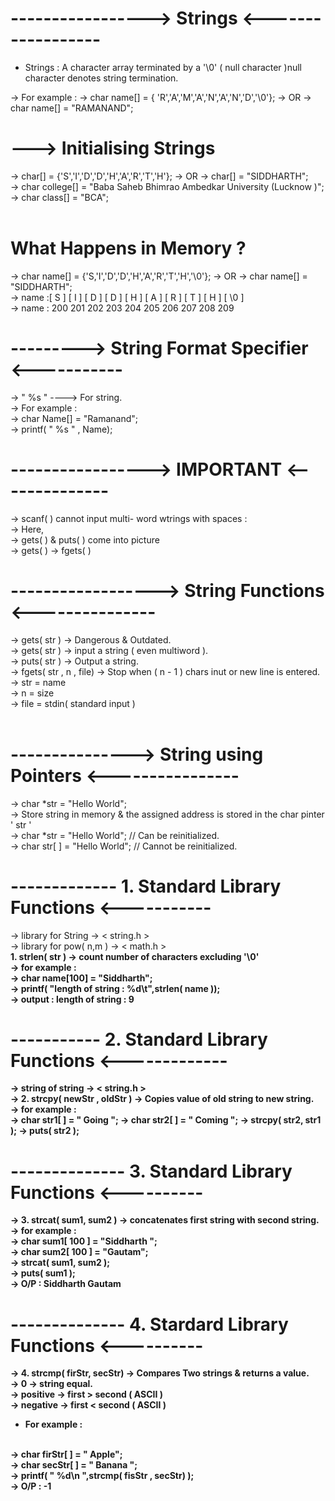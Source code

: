 # ----------------->  Strings <------------------
* Strings : A character array terminated by a '\0' ( null character )null character denotes string termination.

-> For example : 
->             char name[] = { 'R','A','M','A','N','A','N','D','\0'};
->               OR
->             char name[] = "RAMANAND";
<br>

#  ---> Initialising Strings 
-> char[] = {'S','I','D','D','H','A','R','T','H'};
-> OR
-> char[] = "SIDDHARTH";
<br>
-> char college[] = "Baba Saheb Bhimrao Ambedkar University (Lucknow )";
<br>
-> char class[] = "BCA";
<br>
<br>
# What Happens in Memory ?

-> char name[] = {'S,'I','D','D','H','A','R','T','H','\0'};
-> OR
-> char name[] = "SIDDHARTH";
<BR>
-> name :[ S ] [ I ] [ D ] [ D ] [ H ] [ A ] [ R ] [ T ] [ H ] [ \0 ] 
<br>
-> name : 200 201 202 203 204 205 206 207 208 209 </pre>

# --------->  String Format Specifier <-----------
->   " %s " ----> For string.
<br>
-> For example :
<br>
-> char Name[] = "Ramanand";
<br>
-> printf( " %s " , Name);

# -----------------> IMPORTANT <--------------
-> scanf( ) cannot input multi- word wtrings with spaces : 
<br>
-> Here, 
<br>
-> gets( ) & puts( ) come into picture
<br>
-> gets( ) -> fgets( )
<br>

# ------------------> String Functions <---------------
-> gets( str ) -> Dangerous & Outdated.
<br>
-> gets( str ) -> input a string ( even multiword ).
<br>
-> puts( str ) -> Output a string.
<br>
-> fgets( str , n , file) -> Stop when ( n - 1 ) chars inut or new line is entered.
<br>
-> str = name
<br>
-> n = size
<br>
-> file = stdin( standard input )
<br>
<br>

# ---------------> String using Pointers <----------------
-> char *str = "Hello World";
<br>
-> Store string in memory & the assigned address is stored in the char pinter  ' str '
<br>
-> char *str = "Hello World"; // Can be reinitialized.
<br>
-> char str[ ] = "Hello World"; // Cannot be reinitialized.
<br>


#  ------------- 1. Standard Library Functions <-----------
-> library for String -> < string.h >
<br>
-> library for pow( n,m ) -> < math.h >
<br>
<b> 1. strlen( str ) <b>
-> count number of characters excluding '\0'
<br>
-> for example : 
<br>
-> char name[100] = "Siddharth";
<br>
-> printf( "length of string : %d\t",strlen( name ));
<br>
-> output : length of string : 9
<br>


# ----------- 2. Standard Library Functions <-------------
-> string of string -> < string.h > 
<br>
-> 2. strcpy( newStr , oldStr ) -> Copies value of old string to new string.
<br>
-> for example : 
<br>
-> char str1[ ] = " Going ";
-> char str2[ ] = " Coming ";
-> strcpy( str2, str1 );
-> puts( str2 );
<br>

# -------------- 3. Standard Library Functions <----------
-> 3. strcat( sum1, sum2 ) -> concatenates first string with second string.
<br>
-> for example :
<br>
-> char sum1[ 100 ] = "Siddharth ";
<br>
-> char sum2[ 100 ] = "Gautam";
<br>
-> strcat( sum1, sum2 );
<br>
-> puts( sum1 );
<br>
-> O/P : Siddharth Gautam
<br>

# -------------- 4. Stardard Library Functions <----------
-> 4. strcmp( firStr, secStr) -> Compares Two strings & returns a value.
<br>
-> 0 -> string equal.
<br>
-> positive -> first > second ( ASCII )
<br>
-> negative -> first < second ( ASCII )
<br>
- For example :
<br>
-> char firStr[ ] = " Apple";
<br>
-> char secStr[ ] = " Banana ";
<br>
-> printf( " %d\n ",strcmp( fisStr , secStr) );
<br>
-> O/P : -1
<br>












